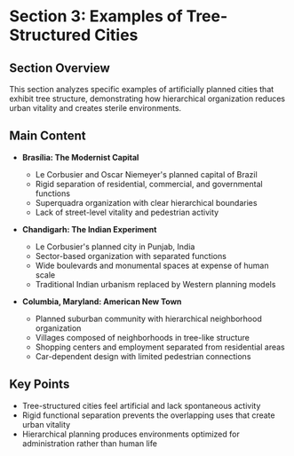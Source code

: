 # Section 3: Examples of Tree-Structured Cities

## Section Overview
This section analyzes specific examples of artificially planned cities that exhibit tree structure, demonstrating how hierarchical organization reduces urban vitality and creates sterile environments.

## Main Content
- **Brasília: The Modernist Capital**
  - Le Corbusier and Oscar Niemeyer's planned capital of Brazil
  - Rigid separation of residential, commercial, and governmental functions
  - Superquadra organization with clear hierarchical boundaries
  - Lack of street-level vitality and pedestrian activity

- **Chandigarh: The Indian Experiment**
  - Le Corbusier's planned city in Punjab, India
  - Sector-based organization with separated functions
  - Wide boulevards and monumental spaces at expense of human scale
  - Traditional Indian urbanism replaced by Western planning models

- **Columbia, Maryland: American New Town**
  - Planned suburban community with hierarchical neighborhood organization
  - Villages composed of neighborhoods in tree-like structure
  - Shopping centers and employment separated from residential areas
  - Car-dependent design with limited pedestrian connections

## Key Points
- Tree-structured cities feel artificial and lack spontaneous activity
- Rigid functional separation prevents the overlapping uses that create urban vitality
- Hierarchical planning produces environments optimized for administration rather than human life